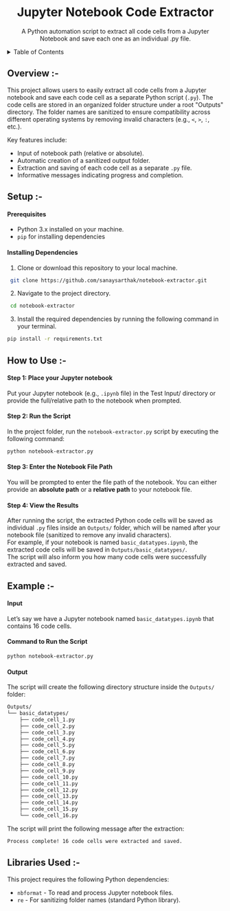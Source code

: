<a id="readme-top"></a>

<br />
  <h1 align="center">Jupyter Notebook Code Extractor</h1>

  <p align="center">
    A Python automation script to extract all code cells from a Jupyter Notebook and save each one as an individual .py file.
   </p>
</div>


<!-- TABLE OF CONTENTS -->
<details>
  <summary>Table of Contents</summary>
  <ol>
    <li>
      <a href="#overview">Overview</a>
     </li>
      </ul>
    </li>
    <li>
      <a href="#setup">Setup</a>
      <ul>
      </ul>
    </li>
    <li>
      <a href="#how-to-use">How to Use</a>
      <ul>
      </ul>
    </li>
    <li>
      <a href="#example">Example</a>
      <ul>
      </ul>
    </li>
    <li>
      <a href="#libraries-used">Libraries Used</a>
      <ul>
      </ul>
    </li>
  </ol>
</details>



<!--OVERVIEW --> 
<a id="overview"></a>
## Overview :-

This project allows users to easily extract all code cells from a Jupyter notebook and save each code cell as a separate Python script (```.py```). The code cells are stored in an organized folder structure under a root "Outputs" directory. The folder names are sanitized to ensure compatibility across different operating systems by removing invalid characters (e.g., ```<```, ```>```, ```:```, etc.).

Key features include:
- Input of notebook path (relative or absolute).
- Automatic creation of a sanitized output folder.
- Extraction and saving of each code cell as a separate ```.py``` file.
- Informative messages indicating progress and completion.



<!--SETUP -->
<a id="setup"></a>
## Setup :-

#### Prerequisites
- Python 3.x installed on your machine.
- ```pip``` for installing dependencies

#### Installing Dependencies
1. Clone or download this repository to your local machine.
  ```sh
   git clone https://github.com/sanaysarthak/notebook-extractor.git
  ```
2. Navigate to the project directory.
  ```sh
   cd notebook-extractor
  ```
3. Install the required dependencies by running the following command in your terminal.
  ```sh
  pip install -r requirements.txt
  ```



<!-- HOW TO USE -->
<a id="how-to-use"></a>
## How to Use :-

#### Step 1: Place your Jupyter notebook
Put your Jupyter notebook (e.g., ```.ipynb``` file) in the Test Input/ directory or provide the full/relative path to the notebook when prompted.

#### Step 2: Run the Script
In the project folder, run the ```notebook-extractor.py``` script by executing the following command:
```sh
python notebook-extractor.py
```
#### Step 3: Enter the Notebook File Path
You will be prompted to enter the file path of the notebook. You can either provide an **absolute path** or a **relative path** to your notebook file.

#### Step 4: View the Results
After running the script, the extracted Python code cells will be saved as individual ```.py``` files inside an ```Outputs/``` folder, which will be named after your notebook file (sanitized to remove any invalid characters). \
For example, if your notebook is named ```basic_datatypes.ipynb```, the extracted code cells will be saved in ```Outputs/basic_datatypes/```. \
The script will also inform you how many code cells were successfully extracted and saved.



<!--EXAMPLE -->
<a id="example"></a>
## Example :-

#### Input
Let’s say we have a Jupyter notebook named ```basic_datatypes.ipynb``` that contains 16 code cells.

#### Command to Run the Script
```sh
python notebook-extractor.py
```

#### Output
The script will create the following directory structure inside the ```Outputs/``` folder:
```sh
Outputs/
└── basic_datatypes/
    ├── code_cell_1.py
    ├── code_cell_2.py
    ├── code_cell_3.py
    ├── code_cell_4.py
    ├── code_cell_5.py
    ├── code_cell_6.py
    ├── code_cell_7.py
    ├── code_cell_8.py
    ├── code_cell_9.py
    ├── code_cell_10.py
    ├── code_cell_11.py
    ├── code_cell_12.py
    ├── code_cell_13.py
    ├── code_cell_14.py
    ├── code_cell_15.py
    └── code_cell_16.py
```

The script will print the following message after the extraction:
```sh
Process complete! 16 code cells were extracted and saved.
```



<!--LIBRARIES-USED -->
<a id="libraries-used"></a>
## Libraries Used :-

This project requires the following Python dependencies:

- ```nbformat``` - To read and process Jupyter notebook files.
- ```re``` - For sanitizing folder names (standard Python library).
  
